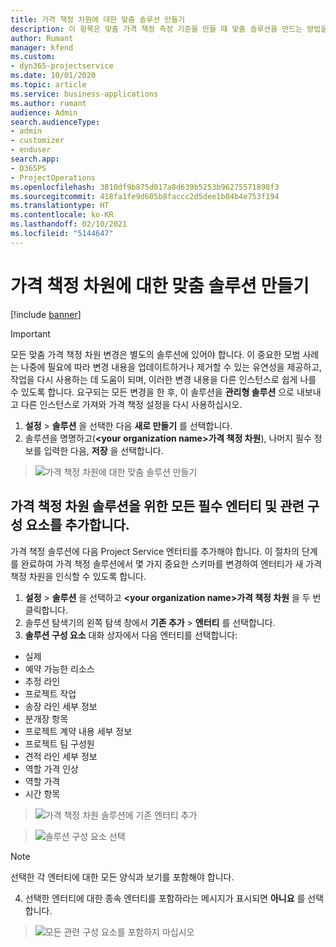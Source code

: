 ```yaml
---
title: 가격 책정 차원에 대한 맞춤 솔루션 만들기
description: 이 항목은 맞춤 가격 책정 측정 기준을 만들 때 맞춤 솔루션을 만드는 방법을 설명합니다.
author: Rumant
manager: kfend
ms.custom:
- dyn365-projectservice
ms.date: 10/01/2020
ms.topic: article
ms.service: business-applications
ms.author: rumant
audience: Admin
search.audienceType:
- admin
- customizer
- enduser
search.app:
- D365PS
- ProjectOperations
ms.openlocfilehash: 3810df9b875d017a8d639b5253b96275571898f3
ms.sourcegitcommit: 418fa1fe9d605b8faccc2d5dee1b04b4e753f194
ms.translationtype: HT
ms.contentlocale: ko-KR
ms.lasthandoff: 02/10/2021
ms.locfileid: "5144647"
---
```

# <a name="create-custom-solutions-for-pricing-dimensions"></a>가격 책정 차원에 대한 맞춤 솔루션 만들기

[!include [banner](../includes/psa-now-project-operations.md)]

> [!IMPORTANT]
> 모든 맞춤 가격 책정 차원 변경은 별도의 솔루션에 있어야 합니다. 이 중요한 모범 사례는 나중에 필요에 따라 변경 내용을 업데이트하거나 제거할 수 있는 유연성을 제공하고, 작업을 다시 사용하는 데 도움이 되며, 이러한 변경 내용을 다른 인스턴스로 쉽게 나를 수 있도록 합니다. 요구되는 모든 변경을 한 후, 이 솔루션을 **관리형 솔루션** 으로 내보내고 다른 인스턴스로 가져와 가격 책정 설정을 다시 사용하십시오.

1. **설정** > **솔루션** 을 선택한 다음 **새로 만들기** 를 선택합니다. 
2. 솔루션을 명명하고(**\<your organization name>가격 책정 차원**), 나머지 필수 정보를 입력한 다음, **저장** 을 선택합니다.

> ![가격 책정 차원에 대한 맞춤 솔루션 만들기](media/Creation-of-custom-pricing-dimension-solution.PNG)
  
## <a name="add-all-required-entities-and-related-components-to-the-pricing-dimension-solution"></a>가격 책정 차원 솔루션을 위한 모든 필수 엔터티 및 관련 구성 요소를 추가합니다.
가격 책정 솔루션에 다음 Project Service 엔터티를 추가해야 합니다. 이 절차의 단계를 완료하여 가격 책정 솔루션에서 몇 가지 중요한 스키마를 변경하여 엔터티가 새 가격 책정 차원을 인식할 수 있도록 합니다.

1. **설정** > **솔루션** 을 선택하고 **\<your organization name>가격 책정 차원** 을 두 번 클릭합니다. 
2. 솔루션 탐색기의 왼쪽 탐색 창에서 **기존 추가** > **엔터티** 를 선택합니다.
3. **솔루션 구성 요소** 대화 상자에서 다음 엔터티를 선택합니다:

- 실제
- 예약 가능한 리소스
- 추정 라인
- 프로젝트 작업
- 송장 라인 세부 정보
- 분개장 항목
- 프로젝트 계약 내용 세부 정보
- 프로젝트 팀 구성원
- 견적 라인 세부 정보
- 역할 가격 인상
- 역할 가격 
- 시간 항목 

> ![가격 책정 차원 솔루션에 기존 엔터티 추가](media/Existing-entities-to-PD-solution.png)

> ![솔루션 구성 요소 선택](media/Dimension-Components.png)

> [!NOTE]
> 선택한 각 엔터티에 대한 모든 양식과 보기를 포함해야 합니다.

4. 선택한 엔터티에 대한 종속 엔터티를 포함하라는 메시지가 표시되면 **아니요** 를 선택합니다.

> ![모든 관련 구성 요소를 포함하지 마십시오](media/Do-not-include-required.png)


